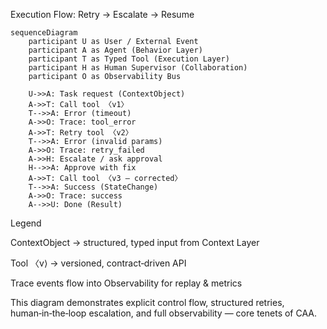 Execution Flow: Retry → Escalate → Resume

```mermaid
sequenceDiagram
    participant U as User / External Event
    participant A as Agent (Behavior Layer)
    participant T as Typed Tool (Execution Layer)
    participant H as Human Supervisor (Collaboration)
    participant O as Observability Bus

    U->>A: Task request (ContextObject)
    A->>T: Call tool 〈v1〉
    T-->>A: Error (timeout)
    A->>O: Trace: tool_error
    A->>T: Retry tool 〈v2〉
    T-->>A: Error (invalid params)
    A->>O: Trace: retry_failed
    A->>H: Escalate / ask approval
    H-->>A: Approve with fix
    A->>T: Call tool 〈v3 – corrected〉
    T-->>A: Success (StateChange)
    A->>O: Trace: success
    A-->>U: Done (Result)
```

Legend

ContextObject → structured, typed input from Context Layer

Tool 〈v⟩ → versioned, contract‑driven API

Trace events flow into Observability for replay & metrics

This diagram demonstrates explicit control flow, structured retries, human‑in‑the‑loop escalation, and full observability — core tenets of CAA.
